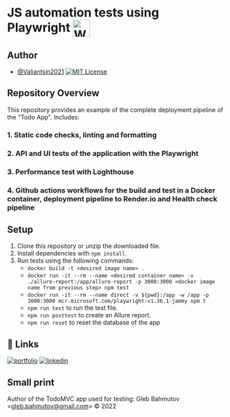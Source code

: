 # JS automation tests using Playwright <a href="https://playwright.dev/" target="blank"><img align="center" src="https://playwright.dev/img/playwright-logo.svg" alt="WebdriverIO" height="40" width="40" /></a> 

## Author

- [@Valiantsin2021](https://www.github.com/Valiantsin2021) [![MIT License](https://img.shields.io/badge/License-MIT-green.svg)](https://choosealicense.com/licenses/mit/)

## Repository Overview

This repository provides an example of the complete deployment pipeline of the "Todo App". Includes:

### 1. Static code checks, linting and formatting

### 2. API and UI tests of the application with the Playwright

### 3. Performance test with Loghthouse

### 4. Github actions workflows for the build and test in a Docker container, deployment pipeline to Render.io and Health check pipeline



## Setup

1. Clone this repository or unzip the downloaded file.
2. Install dependencies with `npm install`.
3. Run tests using the following commands:
   - `docker build -t <desired image name> .`
   - `docker run -it --rm --name <desired container name> -v ./allure-report:/app/allure-report -p 3000:3000 <docker image name from previous step> npm test`
   - `docker run -it --rm --name direct -v ${pwd}:/app -w /app -p 3000:3000 mcr.microsoft.com/playwright:v1.36.1-jammy npm t`
   - `npm run test` to run the test file.
   - `npm run posttest` to create an Allure report.
   - `npm run reset` to reset the database of the app


## 🔗 Links

[![portfolio](https://img.shields.io/badge/my_portfolio-000?style=for-the-badge&logo=ko-fi&logoColor=white)](https://valiantsin2021.github.io/Portfolio/)
[![linkedin](https://img.shields.io/badge/linkedin-0A66C2?style=for-the-badge&logo=linkedin&logoColor=white)](https://www.linkedin.com/in/valiantsin-lutchanka/)

## Small print

Author of the TodoMVC app used for testing: Gleb Bahmutov &lt;gleb.bahmutov@gmail.com&gt; &copy; 2022
